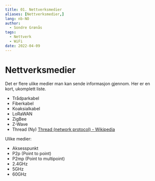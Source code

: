 ```yaml
---
title: 01. Nettverksmedier
aliases: [Nettverksmedier,]
lang: nb-NO
author:
  - Sondre Grønås
tags:
  - Nettverk
  - WiFi
date: 2022-04-09
---
```

# Nettverksmedier
Det er flere ulike medier man kan sende informasjon gjennom. Her er en kort, ukomplett liste.

- Trådparkabel
- Fiberkabel
- Koaksialkabel
- LoRaWAN
- ZigBee
- Z-Wave
- Thread (Ny) [Thread (network protocol) - Wikipedia](https://en.wikipedia.org/wiki/Thread_(network_protocol))

Ulike medier:

- Aksesspunkt
- P2p (Point to point)
- P2mp (Point to multipoint)
- 2.4GHz
- 5GHz
- 60GHz
